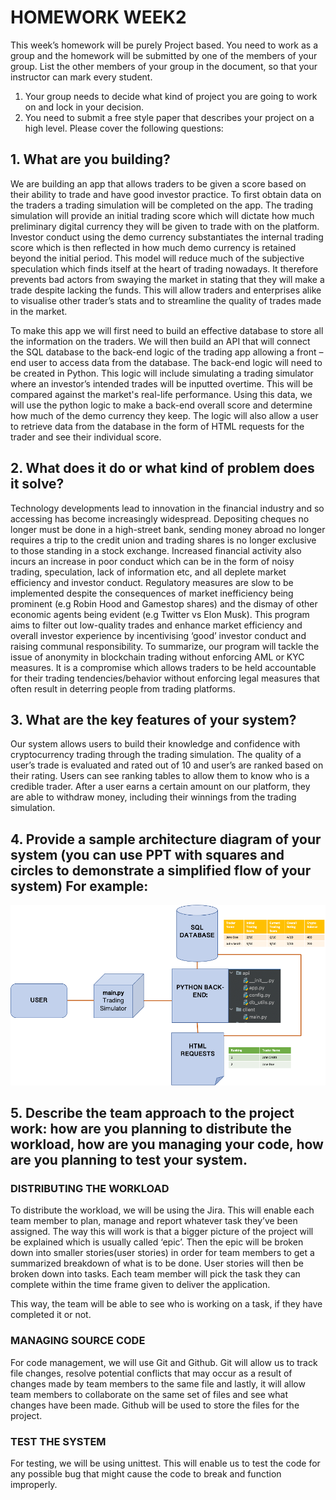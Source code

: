 # HOMEWORK WEEK2
 
 
This week’s homework will be purely Project based. You need to work as a group and the homework will be submitted by one of the members of your group. List the other members of your group in the document, so that your instructor can mark every student.
 
1. 	Your group needs to decide what kind of project you are going to work on and lock in your decision.
2. 	You need to submit a free style paper that describes your project on a high level. Please cover the following questions:
 
## 1. 	What are you building?

We are building an app that allows traders to be given a score based on their ability to trade and have good investor practice. To first obtain data on the traders a trading simulation will be completed on the app. The trading simulation will provide an initial trading score which will dictate how much preliminary digital currency they will be given to trade with on the platform. Investor conduct using the demo currency substantiates the internal trading score which is then reflected in how much demo currency is retained beyond the initial period. This model will reduce much of the subjective speculation which finds itself at the heart of trading nowadays. It therefore prevents bad actors from swaying the market in stating that they will make a trade despite lacking the funds. This will allow traders and enterprises alike to visualise other trader’s stats and to streamline the quality of trades made in the market.

To make this app we will first need to build an effective database to store all the information on the traders. We will then build an API that will connect the SQL database to the back-end logic of the trading app allowing a front – end user to access data from the database. The back-end logic will need to be created in Python. This logic will include simulating a trading simulator where an investor’s intended trades will be inputted overtime. This will be compared against the market's real-life performance. Using this data, we will use the python logic to make a back-end overall score and determine how much of the demo currency they keep. The logic will also allow a user to retrieve data from the database in the form of HTML requests for the trader and see their individual score.


## 2. 	What does it do or what kind of problem does it solve?
Technology developments lead to innovation in the financial industry and so accessing has become increasingly widespread. Depositing cheques no longer must be done in a high-street bank, sending money abroad no longer requires a trip to the credit union and trading shares is no longer exclusive to those standing in a stock exchange. Increased financial activity also incurs an increase in poor conduct which can be in the form of noisy trading, speculation, lack of information etc, and all deplete market efficiency and investor conduct. Regulatory measures are slow to be implemented despite the consequences of market inefficiency being prominent (e.g Robin Hood and Gamestop shares) and the dismay of other economic agents being evident (e.g Twitter vs Elon Musk). This program aims to filter out low-quality trades and enhance market efficiency and overall investor experience by incentivising ‘good’ investor conduct and raising communal responsibility. To summarize, our program will tackle the issue of anonymity in blockchain trading without enforcing AML or KYC measures. It is a compromise which allows traders to be held accountable for their trading tendencies/behavior without enforcing legal measures that often result in deterring people from trading platforms. 

## 3. 	What are the key features of your system?
Our system allows users to build their knowledge and confidence with cryptocurrency trading through the trading simulation. The quality of a user’s trade is evaluated and rated out of 10 and user’s are ranked based on their rating. Users can see ranking tables to allow them to know who is a credible trader. After a user earns a certain amount on our platform, they are able to withdraw money, including their winnings from the trading simulation. 

## 4. 	Provide a sample architecture diagram of your system (you can use PPT with squares and circles to demonstrate a simplified flow of your system) For example:

![](q4.png)

## 5. 	Describe the team approach to the project work: how are you planning to distribute the workload, how are you managing your code, how are you planning to test your system.


### DISTRIBUTING THE WORKLOAD

To distribute the workload, we will be using the Jira. This will enable each team member to plan, manage and report whatever task they’ve been assigned.
The way this will work is that a bigger picture of the project will be explained which is usually called ‘epic’. Then the epic will be broken down into smaller stories(user stories) in order for team members to get a summarized breakdown of what is to be done. User stories will then be broken down into tasks. Each team member will pick the task they can complete within the time frame given to deliver the application. 

This way, the team will be able to see who is working on a task, if they have completed it or not.

### MANAGING SOURCE CODE

For code management, we will use Git and Github.  Git will allow us to track file changes, resolve potential conflicts that may occur as a result of changes made by team members to the same file and lastly, it will allow team members to collaborate on the same set of files and see what changes have been made. 
Github will be used to store the files for the project.

### TEST THE SYSTEM

For testing, we will be using unittest. This will enable us to test the code for any possible bug that might cause the code to break and function improperly.